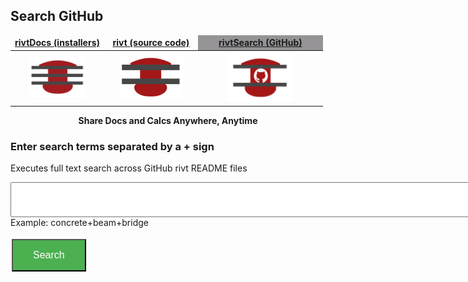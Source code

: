 ## Search GitHub

<head>
<style>
.button {
  background-color: #4CAF50; /* Green */
  border: 2 px solid black;
  color: white;
  padding: 15px 32px;
  text-align: center;
  text-decoration: none;
  display: inline-block;
  font-size: 16px;
  margin: 4px 2px;
  cursor: pointer;
}
</style>

<script> function searchRivt(){strng = document.getElementById("terms").value;URL = `https://github.com/search?q=rivt+${strng}+in%3Areadme`;window.open(URL,'_self')}</script>

<script> input.addEventListener("keydown", function(e) {if (e.key === "Enter"){searchRivt()}});</script>

</head>

<table>
<colgroup>
  <col width="30%" />
  <col width="30%" />
</colgroup>
<thead>
<tr class="header">
  <th style="text-align: center;border:none"><a href="https://rivtdocs.net"><b>rivtDocs (installers)</b></a></th>
  <th style="text-align: center;border:none"><a href="https://rivtcode.net"><b>rivt (source code)</b></a></th>
  <th style="text-align: center;border:none;background-color:#959396"><a href="https://rivtdocs.net/search"><b>rivtSearch (GitHub)</b></a></th>
</tr>
</thead>
<tbody>
<tr>
  <td style="text-align:center;border:none"><a href="https://rivtdocs.net"><img src="./assets/img/rivtdocs03.png" width="90" height="65" /></a></td>
  <td style="text-align: center;border:none"><a href="https://rivtcode.net"><img src="./assets/img/rivt03.png" width="100" height="75"/></a></td>
  <td style="text-align: center;border:none"><a href="https://rivtdocs.net/search"><img src="./assets/img/search03.png" width="105" height="80" /></a></td>
</tr>
</tbody>
</table>
<p style="text-align:center; font-weight:bold"> Share Docs and Calcs Anywhere, Anytime </p>

### Enter search terms separated by a + sign
Executes full text search across GitHub rivt README files

<input type="text" id="terms" name="terms" size=100 style="height:50px;font-size:14pt; font-weight: bold">
<br>
Example: concrete+beam+bridge

<button class="button" id="searchBtn" onclick="searchRivt()">Search</button>


